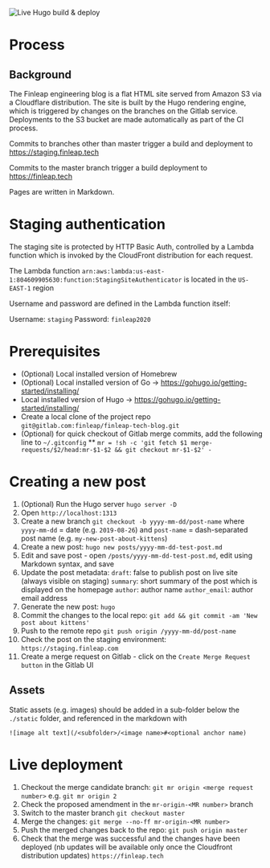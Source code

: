 ![Live Hugo build & deploy](https://github.com/Finleap/finleap.tech/workflows/Live%20Hugo%20build%20&%20deploy/badge.svg)

# Process

## Background
The Finleap engineering blog is a flat HTML site served from Amazon S3 via a Cloudflare distribution. The site is built by the Hugo rendering engine, which is triggered by changes on the branches on the Gitlab service. Deployments to the S3 bucket are made automatically as part of the CI process.

Commits to branches other than master trigger a build and deployment to https://staging.finleap.tech

Commits to the master branch trigger a build deployment to https://finleap.tech

Pages are written in Markdown.

# Staging authentication
The staging site is protected by HTTP Basic Auth, controlled by a Lambda function which is invoked by the CloudFront distribution for each request.

The Lambda function `arn:aws:lambda:us-east-1:804609905630:function:StagingSiteAuthenticator` is located in the `US-EAST-1` region

Username and password are defined in the Lambda function itself:

Username: `staging`
Password: `finleap2020`

# Prerequisites
* (Optional) Local installed version of Homebrew
* (Optional) Local installed version of Go → https://gohugo.io/getting-started/installing/
* Local installed version of Hugo → https://gohugo.io/getting-started/installing/
* Create a local clone of the project repo `git@gitlab.com:finleap/finleap-tech-blog.git`
* (Optional) for quick checkout of Gitlab merge commits, add the following line to `~/.gitconfig`
** `mr = !sh -c 'git fetch $1 merge-requests/$2/head:mr-$1-$2 && git checkout mr-$1-$2' -`

# Creating a new post

1. (Optional) Run the Hugo server `hugo server -D`
1. Open `http://localhost:1313`
1. Create a new branch `git checkout -b yyyy-mm-dd/post-name` where `yyyy-mm-dd` = date (e.g. `2019-08-26`) and `post-name` = dash-separated post name (e.g. `my-new-post-about-kittens`)
1. Create a new post: `hugo new posts/yyyy-mm-dd-test-post.md`
1. Edit and save post - open `/posts/yyyy-mm-dd-test-post.md`, edit using Markdown syntax, and save
1. Update the post metadata:
    `draft`: false to publish post on live site (always visible on staging)
    `summary`: short summary of the post which is displayed on the homepage
    `author`: author name
    `author_email`: author email address
1.  Generate the new post: 	`hugo`
1.	Commit the changes to the local repo: `git add && git commit -am 'New post about kittens'`
1.	Push to the remote repo	`git push origin /yyyy-mm-dd/post-name`
1.	Check the post on the staging environment:	`https://staging.finleap.com`
1.	Create a merge request on Gitlab - click on the `Create Merge Request button` in the Gitlab UI

## Assets
Static assets (e.g. images) should be added in a sub-folder below the `./static` folder, and referenced in the markdown with  

```
![image alt text](/<subfolder>/<image name>#<optional anchor name)
```

# Live deployment

1. Checkout the merge candidate branch: `git mr origin <merge request number>` e.g. `git mr origin 2`
1. Check the proposed amendment in the `mr-origin-<MR number>` branch	
1. Switch to the master branch `git checkout master`
1. Merge the changes: `git merge --no-ff mr-origin-<MR number>`
1. Push the merged changes back to the repo: `git push origin master`
1. Check that the merge was successful and the changes have been deployed (nb updates will be available only once the Cloudfront distribution updates) `https://finleap.tech`